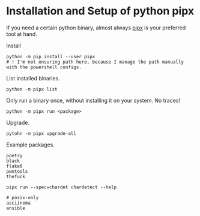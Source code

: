 # Installation and Setup of python pipx

If you need a certain python binary, almost always [pipx](https://github.com/pypa/pipx) is your preferred tool at hand.

Install 

    python -m pip install --user pipx
    # ! I'm not ensuring path here, because I manage the path manually with the powershell configs.

List installed binaries.

    python -m pipx list

Only run a binary once, without installing it on your system. No traces!

    python -m pipx run <package>


Upgrade.

    pytohn -m pipx upgrade-all


Example packages.

    poetry
    black
    flake8
    pwntools
    thefuck

    pipx run --spec=chardet chardetect --help

    # posix-only
    asciinema
    ansible
